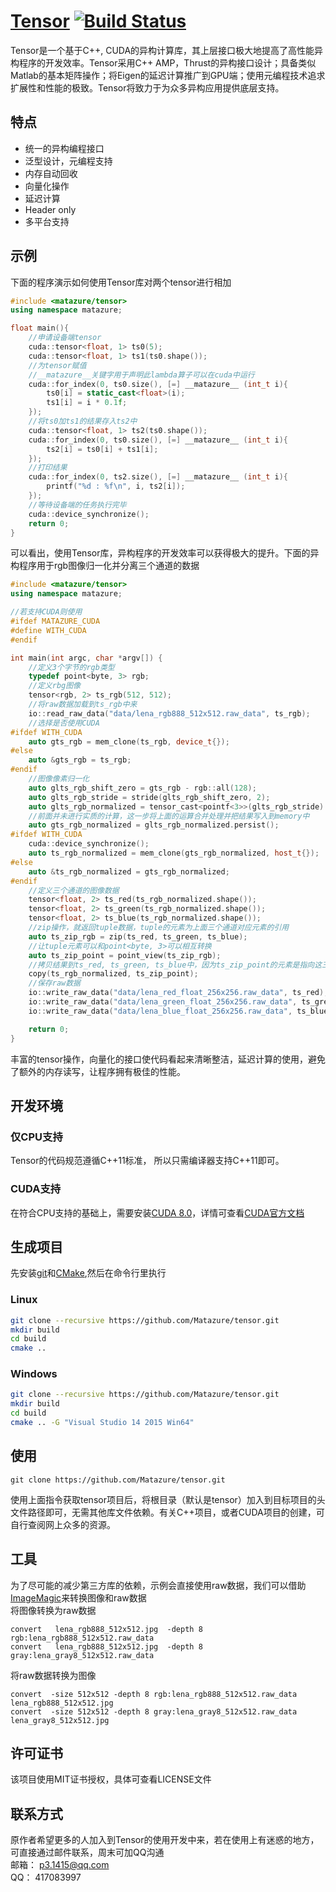 # [Tensor](https://github.com/Matazure/tensor) [![Build Status](https://travis-ci.org/Matazure/tensor.svg?branch=master)](https://travis-ci.org/Matazure/tensor)
Tensor是一个基于C++, CUDA的异构计算库，其上层接口极大地提高了高性能异构程序的开发效率。Tensor采用C++ AMP，Thrust的异构接口设计；具备类似Matlab的基本矩阵操作；将Eigen的延迟计算推广到GPU端；使用元编程技术追求扩展性和性能的极致。Tensor将致力于为众多异构应用提供底层支持。

## 特点
* 统一的异构编程接口
* 泛型设计，元编程支持
* 内存自动回收
* 向量化操作
* 延迟计算
* Header only
* 多平台支持

## 示例
 下面的程序演示如何使用Tensor库对两个tensor进行相加
``` cpp
#include <matazure/tensor>
using namespace matazure;

float main(){
    //申请设备端tensor
    cuda::tensor<float, 1> ts0(5);
    cuda::tensor<float, 1> ts1(ts0.shape());	
    //为tensor赋值
    //__matazure__关键字用于声明此lambda算子可以在cuda中运行
    cuda::for_index(0, ts0.size(), [=] __matazure__ (int_t i){
        ts0[i] = static_cast<float>(i);
        ts1[i] = i * 0.1f;
    });	
    //将ts0加ts1的结果存入ts2中
    cuda::tensor<float, 1> ts2(ts0.shape());
    cuda::for_index(0, ts0.size(), [=] __matazure__ (int_t i){
        ts2[i] = ts0[i] + ts1[i];
    });
    //打印结果
    cuda::for_index(0, ts2.size(), [=] __matazure__ (int_t i){
        printf("%d : %f\n", i, ts2[i]);
    });	
    //等待设备端的任务执行完毕
    cuda::device_synchronize();
    return 0;
}
```
可以看出，使用Tensor库，异构程序的开发效率可以获得极大的提升。下面的异构程序用于rgb图像归一化并分离三个通道的数据
``` cpp
#include <matazure/tensor>
using namespace matazure;

//若支持CUDA则使用
#ifdef MATAZURE_CUDA
#define WITH_CUDA
#endif

int main(int argc, char *argv[]) {
    //定义3个字节的rgb类型
    typedef point<byte, 3> rgb;
    //定义rbg图像
    tensor<rgb, 2> ts_rgb(512, 512);
    //将raw数据加载到ts_rgb中来
    io::read_raw_data("data/lena_rgb888_512x512.raw_data", ts_rgb);
    //选择是否使用CUDA
#ifdef WITH_CUDA
    auto gts_rgb = mem_clone(ts_rgb, device_t{});
#else
    auto &gts_rgb = ts_rgb;
#endif
    //图像像素归一化
    auto glts_rgb_shift_zero = gts_rgb - rgb::all(128);
    auto glts_rgb_stride = stride(glts_rgb_shift_zero, 2);
    auto glts_rgb_normalized = tensor_cast<pointf<3>>(glts_rgb_stride) / pointf<3>::all(128.0f);
    //前面并未进行实质的计算，这一步将上面的运算合并处理并把结果写入到memory中
    auto gts_rgb_normalized = glts_rgb_normalized.persist();
#ifdef WITH_CUDA
    cuda::device_synchronize();
    auto ts_rgb_normalized = mem_clone(gts_rgb_normalized, host_t{});
#else
    auto &ts_rgb_normalized = gts_rgb_normalized;
#endif
    //定义三个通道的图像数据
    tensor<float, 2> ts_red(ts_rgb_normalized.shape());
    tensor<float, 2> ts_green(ts_rgb_normalized.shape());
    tensor<float, 2> ts_blue(ts_rgb_normalized.shape());
    //zip操作，就返回tuple数据，tuple的元素为上面三个通道对应元素的引用
    auto ts_zip_rgb = zip(ts_red, ts_green, ts_blue);
    //让tuple元素可以和point<byte, 3>可以相互转换
    auto ts_zip_point = point_view(ts_zip_rgb);
    //拷贝结果到ts_red, ts_green, ts_blue中，因为ts_zip_point的元素是指向这三个通道的引用
    copy(ts_rgb_normalized, ts_zip_point);
    //保存raw数据
    io::write_raw_data("data/lena_red_float_256x256.raw_data", ts_red);
    io::write_raw_data("data/lena_green_float_256x256.raw_data", ts_green);
    io::write_raw_data("data/lena_blue_float_256x256.raw_data", ts_blue);

    return 0;
}
```
丰富的tensor操作，向量化的接口使代码看起来清晰整洁，延迟计算的使用，避免了额外的内存读写，让程序拥有极佳的性能。
## 开发环境
### 仅CPU支持
Tensor的代码规范遵循C++11标准， 所以只需编译器支持C++11即可。
### CUDA支持
在符合CPU支持的基础上，需要安装[CUDA 8.0](https://developer.nvidia.com/cuda-downloads)，详情可查看[CUDA官方文档](http://docs.nvidia.com/cuda/index.html#axzz4kQuxAvUe)

## 生成项目
先安装[git](https://git-scm.com/)和[CMake](https://cmake.org/),然后在命令行里执行
### Linux
``` sh
git clone --recursive https://github.com/Matazure/tensor.git
mkdir build
cd build
cmake ..
```
### Windows
``` sh
git clone --recursive https://github.com/Matazure/tensor.git
mkdir build
cd build
cmake .. -G "Visual Studio 14 2015 Win64"
```

## 使用
```
git clone https://github.com/Matazure/tensor.git
```
使用上面指令获取tensor项目后，将根目录（默认是tensor）加入到目标项目的头文件路径即可，无需其他库文件依赖。有关C++项目，或者CUDA项目的创建，可自行查阅网上众多的资源。

## 工具
为了尽可能的减少第三方库的依赖，示例会直接使用raw数据，我们可以借助[ImageMagic](http://www.imagemagick.org/)来转换图像和raw数据  
将图像转换为raw数据
```
convert   lena_rgb888_512x512.jpg  -depth 8 rgb:lena_rgb888_512x512.raw_data
convert   lena_rgb888_512x512.jpg  -depth 8 gray:lena_gray8_512x512.raw_data
```
将raw数据转换为图像
```
convert  -size 512x512 -depth 8 rgb:lena_rgb888_512x512.raw_data lena_rgb888_512x512.jpg
convert  -size 512x512 -depth 8 gray:lena_gray8_512x512.raw_data lena_gray8_512x512.jpg
```
## 许可证书
该项目使用MIT证书授权，具体可查看LICENSE文件

## 联系方式
原作者希望更多的人加入到Tensor的使用开发中来，若在使用上有迷惑的地方，可直接通过邮件联系，周末可加QQ沟通  
邮箱： p3.1415@qq.com  
QQ： 417083997
